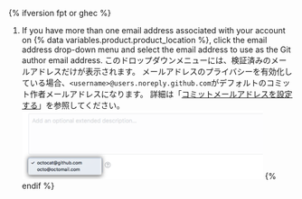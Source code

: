 {% ifversion fpt or ghec %}
1. If you have more than one email address associated with your account on
{% data variables.product.product_location %}, click the email address drop-down menu and select the email address to use as the Git author email address. このドロップダウンメニューには、検証済みのメールアドレスだけが表示されます。 メールアドレスのプライバシーを有効化している場合、`<username>@users.noreply.github.com`がデフォルトのコミット作者メールアドレスになります。  詳細は「[コミットメールアドレスを設定する](/articles/setting-your-commit-email-address)」を参照してください。
![コミットメールアドレスの選択](/assets/images/help/repository/choose-commit-email-address.png)
{% endif %}
